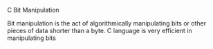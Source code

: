 C Bit Manipulation

Bit manipulation is the act of algorithmically manipulating bits or other pieces of data shorter than a byte. C language is very efficient in manipulating bits
